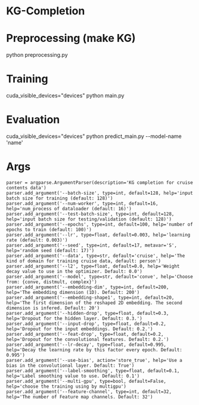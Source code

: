 # KG-Completion

# Preprocessing (make KG)
python preprocessing.py

# Training
cuda_visible_devices="devices" python main.py

# Evaluation
cuda_visible_devices="devices" python predict_main.py --model-name 'name'

# Args
    parser = argparse.ArgumentParser(description='KG completion for cruise contents data')
    parser.add_argument('--batch-size', type=int, default=128, help='input batch size for training (default: 128)')
    parser.add_argument('--num-worker', type=int, default=16, help='num_process of dataloader (default: 16)')
    parser.add_argument('--test-batch-size', type=int, default=128, help='input batch size for testing/validation (default: 128)')
    parser.add_argument('--epochs', type=int, default=100, help='number of epochs to train (default: 100)')
    parser.add_argument('--lr', type=float, default=0.003, help='learning rate (default: 0.003)')
    parser.add_argument('--seed', type=int, default=17, metavar='S', help='random seed (default: 17)')
    parser.add_argument('--data', type=str, default='cruise', help='The kind of domain for training cruise data, default: person')
    parser.add_argument('--l2', type=float, default=0.0, help='Weight decay value to use in the optimizer. Default: 0.0')
    parser.add_argument('--model', type=str, default='conve', help='Choose from: {conve, distmult, complex}')
    parser.add_argument('--embedding-dim', type=int, default=200, help='The embedding dimension (1D). Default: 200')
    parser.add_argument('--embedding-shape1', type=int, default=20, help='The first dimension of the reshaped 2D embedding. The second dimension is infered. Default: 20')
    parser.add_argument('--hidden-drop', type=float, default=0.3, help='Dropout for the hidden layer. Default: 0.3.')
    parser.add_argument('--input-drop', type=float, default=0.2, help='Dropout for the input embeddings. Default: 0.2.')
    parser.add_argument('--feat-drop', type=float, default=0.2, help='Dropout for the convolutional features. Default: 0.2.')
    parser.add_argument('--lr-decay', type=float, default=0.995, help='Decay the learning rate by this factor every epoch. Default: 0.995')
    parser.add_argument('--use-bias', action='store_true', help='Use a bias in the convolutional layer. Default: True')
    parser.add_argument('--label-smoothing', type=float, default=0.1, help='Label smoothing value to use. Default: 0.1')
    parser.add_argument('--multi-gpu', type=bool, default=False, help='choose the training using by multigpu')
    parser.add_argument('--feature-channel', type=int, default=32, help='The number of Feature map channels. Default: 32')